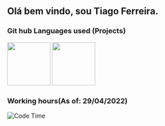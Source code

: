 <h2> Olá bem vindo, sou Tiago Ferreira. </h2>
<div>
  <h3>Git hub Languages used (Projects)</h3>
  <img height="100em" src="https://github-readme-stats.vercel.app/api?username=Dolf547&show_icons=true&theme=tokyonight"/>
  <img height="100em" src = "https://github-readme-stats.vercel.app/api/top-langs/?username=Dolf547&layout=compact&theme=tokyonight"/>
 </div>
 
 <div>
  <h3>Working hours(As of: 29/04/2022)</h3>
  <img alt="Code Time" src="https://img.shields.io/endpoint?style=flat&url=https://codetime-api.datreks.com/badge/3747?logoColor=white%26project=%26recentMS=0%26showProject=false"/>
 
  </div>

